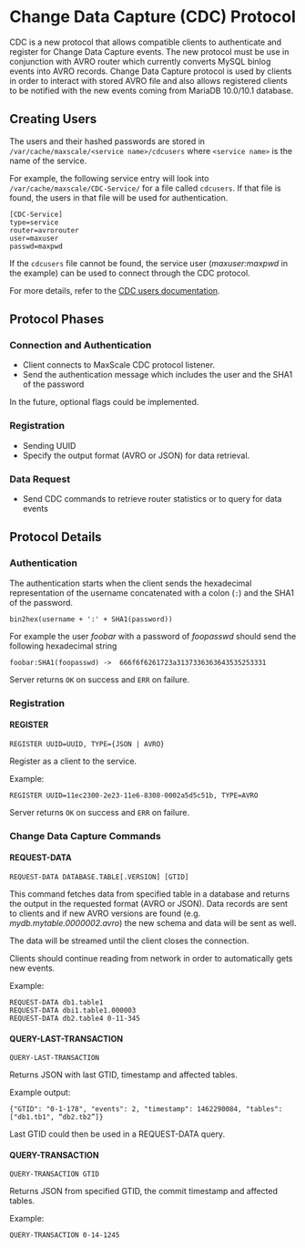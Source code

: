# Change Data Capture (CDC) Protocol

CDC is a new protocol that allows compatible clients to authenticate and
register for Change Data Capture events. The new protocol must be use in
conjunction with AVRO router which currently converts MySQL binlog events into
AVRO records. Change Data Capture protocol is used by clients in order to
interact with stored AVRO file and also allows registered clients to be notified
with the new events coming from MariaDB 10.0/10.1 database.

## Creating Users

The users and their hashed passwords are stored in `/var/cache/maxscale/<service name>/cdcusers` where `<service name>` is the name of the service.

For example, the following service entry will look into `/var/cache/maxscale/CDC-Service/` for a file called `cdcusers`. If that file is found, the users in that file will be used for authentication.

```
[CDC-Service]
type=service
router=avrorouter
user=maxuser
passwd=maxpwd
```

If the `cdcusers` file cannot be found, the service user (_maxuser:maxpwd_ in the example) can be used to connect through the CDC protocol.

For more details, refer to the [CDC users documentation](CDC_users.md).

## Protocol Phases

### Connection and Authentication

- Client connects to MaxScale CDC protocol listener.
- Send the authentication message which includes the user and the SHA1 of the password

In the future, optional flags could be implemented.

### Registration

- Sending UUID
- Specify the output format (AVRO or JSON) for data retrieval.

### Data Request

- Send CDC commands to retrieve router statistics or to query for data events

## Protocol Details

### Authentication

The authentication starts when the client sends the hexadecimal representation
of the username concatenated with a colon (`:`) and the SHA1 of the password.

`bin2hex(username + ':' + SHA1(password))`

For example the user _foobar_ with a password of _foopasswd_ should send the
following hexadecimal string

```
foobar:SHA1(foopasswd) ->  666f6f6261723a3137336363643535253331
```

Server returns `OK` on success and `ERR` on failure.

### Registration

#### REGISTER

`REGISTER UUID=UUID, TYPE={JSON | AVRO}`

Register as a client to the service.

Example:

```
REGISTER UUID=11ec2300-2e23-11e6-8308-0002a5d5c51b, TYPE=AVRO
```

Server returns `OK` on success and `ERR` on failure.

### Change Data Capture Commands

#### REQUEST-DATA

`REQUEST-DATA DATABASE.TABLE[.VERSION] [GTID]`

This command fetches data from specified table in a database and returns the
output in the requested format (AVRO or JSON). Data records are sent to clients
and if new AVRO versions are found (e.g. _mydb.mytable.0000002.avro_) the new
schema and data will be sent as well.

The data will be streamed until the client closes the connection.

Clients should continue reading from network in order to automatically gets new events.

Example:

```
REQUEST-DATA db1.table1
REQUEST-DATA dbi1.table1.000003
REQUEST-DATA db2.table4 0-11-345
```

#### QUERY-LAST-TRANSACTION

`QUERY-LAST-TRANSACTION`

Returns JSON with last GTID, timestamp and affected tables.

Example output:

```
{"GTID": "0-1-178", "events": 2, "timestamp": 1462290084, "tables": ["db1.tb1", “db2.tb2”]}
```

Last GTID could then be used in a REQUEST-DATA query.

#### QUERY-TRANSACTION

`QUERY-TRANSACTION GTID`

Returns JSON from specified GTID, the commit timestamp and affected tables.

Example:

```
QUERY-TRANSACTION 0-14-1245
```
